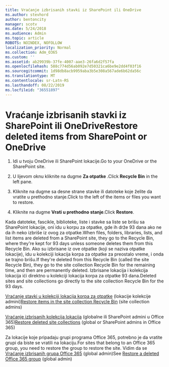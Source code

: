 ```yaml
---
title: Vraćanje izbrisanih stavki iz SharePoint ili OneDrive
ms.author: stevhord
author: bentoncity
manager: scotv
ms.date: 5/24/2018
ms.audience: Admin
ms.topic: article
ROBOTS: NOINDEX, NOFOLLOW
localization_priority: Normal
ms.collection: Adm_O365
ms.custom: ''
ms.assetid: ab29939b-37fe-4007-aae3-26fa6d2f57fa
ms.openlocfilehash: 588c774d56ab092e7d50321ca6be9e2dd4f03f16
ms.sourcegitcommit: 1d98db8acb9959aba3b5e308a567ade6b62da56c
ms.translationtype: MT
ms.contentlocale: sr-Latn-RS
ms.lasthandoff: 08/22/2019
ms.locfileid: "36551897"
---
```

# <a name="restore-deleted-items-from-sharepoint-or-onedrive"></a><span data-ttu-id="a7cf8-102">Vraćanje izbrisanih stavki iz SharePoint ili OneDrive</span><span class="sxs-lookup"><span data-stu-id="a7cf8-102">Restore deleted items from SharePoint or OneDrive</span></span>

1. <span data-ttu-id="a7cf8-103">Idi u tvoju OneDrive ili SharePoint lokacije.</span><span class="sxs-lookup"><span data-stu-id="a7cf8-103">Go to your OneDrive or the SharePoint site.</span></span>
    
2. <span data-ttu-id="a7cf8-104">U lijevom oknu kliknite na dugme **Za otpatke** .</span><span class="sxs-lookup"><span data-stu-id="a7cf8-104">Click **Recycle Bin** in the left pane.</span></span> 
    
3. <span data-ttu-id="a7cf8-105">Kliknite na dugme sa desne strane stavke ili datoteke koje želite da vratite u prethodno stanje.</span><span class="sxs-lookup"><span data-stu-id="a7cf8-105">Click to the left of the items or files you want to restore.</span></span>
    
4. <span data-ttu-id="a7cf8-106">Kliknite na dugme **Vrati u prethodno stanje**.</span><span class="sxs-lookup"><span data-stu-id="a7cf8-106">Click **Restore**.</span></span> 
    
<span data-ttu-id="a7cf8-107">Kada datoteke, fascikle, biblioteke, liste i stavke sa liste se brišu sa SharePoint lokacije, oni idu u korpu za otpatke, gde ih drže 93 dana ako ne da ih neko izbriše iz ovog za otpatke.</span><span class="sxs-lookup"><span data-stu-id="a7cf8-107">When files, folders, libraries, lists, and list items are deleted from a SharePoint site, they go to the Recycle Bin, where they're kept for 93 days unless someone deletes them from this Recycle Bin.</span></span> <span data-ttu-id="a7cf8-108">Ako su izbrisane iz ove otpatke (koji se naziva otpatke lokacije), idu u kolekciji lokacija korpa za otpatke za preostalo vreme, i onda se trajno brišu.</span><span class="sxs-lookup"><span data-stu-id="a7cf8-108">If they're deleted from this Recycle Bin (called the site Recycle Bin), they go to the site collection Recycle Bin for the remaining time, and then are permanently deleted.</span></span> <span data-ttu-id="a7cf8-109">Izbrisane lokacija i kolekcija lokacija ići direktno u kolekciji lokacija korpa za otpatke 93 dana.</span><span class="sxs-lookup"><span data-stu-id="a7cf8-109">Deleted sites and site collections go directly to the site collection Recycle Bin for the 93 days.</span></span>
  
<span data-ttu-id="a7cf8-110">[Vraćanje stavki u kolekciji lokacija korpa za otpatke](https://go.microsoft.com/fwlink/?linkid=867800) (lokacije kolekcije admini)</span><span class="sxs-lookup"><span data-stu-id="a7cf8-110">[Restore items in the site collection Recycle Bin](https://go.microsoft.com/fwlink/?linkid=867800) (site collection admins)</span></span> 
  
<span data-ttu-id="a7cf8-111">[Vraćanje izbrisanih kolekcija lokacija](https://go.microsoft.com/fwlink/?linkid=867660) (globalne ili SharePoint admini u Office 365)</span><span class="sxs-lookup"><span data-stu-id="a7cf8-111">[Restore deleted site collections](https://go.microsoft.com/fwlink/?linkid=867660) (global or SharePoint admins in Office 365)</span></span> 
  
<span data-ttu-id="a7cf8-112">Za lokacije koje pripadaju grupi programa Office 365, potrebno je da vratite grupi da biste se vratili na lokaciju.</span><span class="sxs-lookup"><span data-stu-id="a7cf8-112">For sites that belong to an Office 365 group, you need to restore the group to restore the site.</span></span> <span data-ttu-id="a7cf8-113">Vidim da se [Vraćanje izbrisanih grupa Office 365](https://go.microsoft.com/fwlink/?linkid=867802) (global admin)</span><span class="sxs-lookup"><span data-stu-id="a7cf8-113">See [Restore a deleted Office 365 group](https://go.microsoft.com/fwlink/?linkid=867802) (global admin)</span></span> 
  

